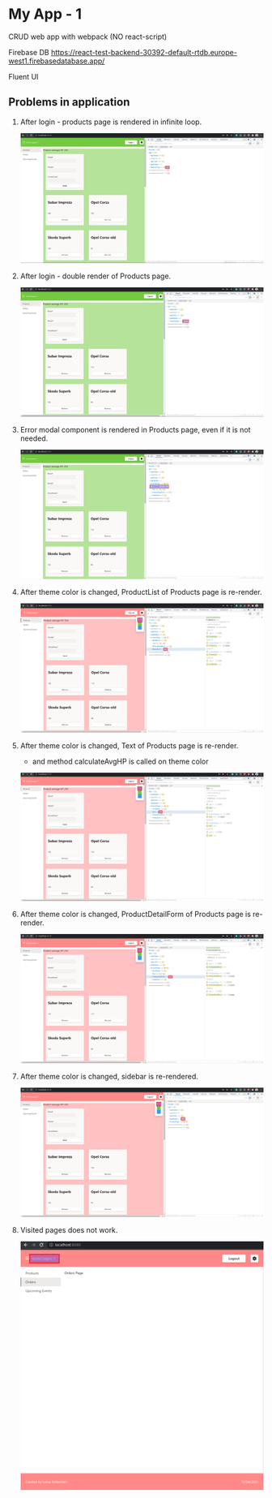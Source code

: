 # My App - 1

CRUD web app with webpack (NO react-script)

Firebase DB
https://react-test-backend-30392-default-rtdb.europe-west1.firebasedatabase.app/

Fluent UI

## Problems in application

1.  After login - products page is rendered in infinite loop.

    ![infinite-loop-render](/images/problem-0.png)

2.  After login - double render of Products page.

    ![double-render](/images/problem-1.png)

3.  Error modal component is rendered in Products page, even if it is not needed.

    ![error-modal-is-rendered](/images/problem-2.png)

4.  After theme color is changed, ProductList of Products page is re-render.

    ![product-list-re-render](/images/problem-4.png)

5.  After theme color is changed, Text of Products page is re-render.

    - and method calculateAvgHP is called on theme color

    ![product-page-text-re-render](/images/problem-6.png)

6.  After theme color is changed, ProductDetailForm of Products page is re-render.

    ![product-detail-form-re-render](/images/problem-5.png)

7.  After theme color is changed, sidebar is re-rendered.

    ![sidebar-re-render](/images/problem-3.png)

8.  Visited pages does not work.

    ![product-text-re-render](/images/problem-7.png)
